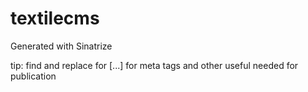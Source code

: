 # textilecms

Generated with Sinatrize

tip: find and replace for [...] for meta tags and other useful needed for publication